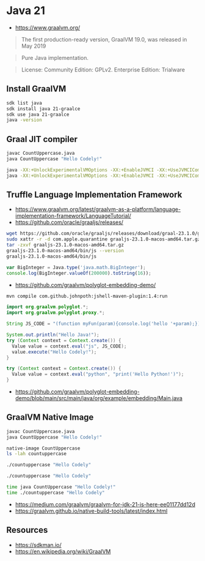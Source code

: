 # Java 21

- <https://www.graalvm.org/>

> The first production-ready version, GraalVM 19.0, was released in May 2019

> Pure Java implementation.

> License: Community Edition: GPLv2. Enterprise Edition: Trialware

## Install GraalVM

```sh
sdk list java
sdk install java 21-graalce
sdk use java 21-graalce
java -version
```

## Graal JIT compiler

```sh
javac CountUppercase.java
java CountUppercase "Hello Codely!"

java -XX:+UnlockExperimentalVMOptions -XX:+EnableJVMCI -XX:+UseJVMCICompiler CountUppercase "Hello Codely!"
java -XX:+UnlockExperimentalVMOptions -XX:+EnableJVMCI -XX:+UseJVMCICompiler -Dgraal.PrintCompilation=true CountUppercase "Hello Codely!"
```

## Truffle Language Implementation Framework

- https://www.graalvm.org/latest/graalvm-as-a-platform/language-implementation-framework/LanguageTutorial/
- https://github.com/oracle/graaljs/releases/

```sh
wget https://github.com/oracle/graaljs/releases/download/graal-23.1.0/graaljs-23.1.0-macos-amd64.tar.gz
sudo xattr -r -d com.apple.quarantine graaljs-23.1.0-macos-amd64.tar.gz
tar -zxvf graaljs-23.1.0-macos-amd64.tar.gz
graaljs-23.1.0-macos-amd64/bin/js --version
graaljs-23.1.0-macos-amd64/bin/js
```

```javascript
var BigInteger = Java.type('java.math.BigInteger');
console.log(BigInteger.valueOf(200000).toString(16));
```

- https://github.com/graalvm/polyglot-embedding-demo/

```sh
mvn compile com.github.johnpoth:jshell-maven-plugin:1.4:run
```

```java
import org.graalvm.polyglot.*;
import org.graalvm.polyglot.proxy.*;

String JS_CODE = "(function myFun(param){console.log('hello '+param);})";

System.out.println("Hello Java!");
try (Context context = Context.create()) {
  Value value = context.eval("js", JS_CODE);
  value.execute("Hello Codely!");
}
```

```java
try (Context context = Context.create()) {
  Value value = context.eval("python", "print('Hello Python!')");
}
```

- https://github.com/graalvm/polyglot-embedding-demo/blob/main/src/main/java/org/example/embedding/Main.java

## GraalVM Native Image

```sh
javac CountUppercase.java
java CountUppercase "Hello Codely!"

native-image CountUppercase
ls -lah countuppercase

./countuppercase "Hello Codely"

./countuppercase "Hello Codely"

time java CountUppercase "Hello Codely!"
time ./countuppercase "Hello Codely"
```

- https://medium.com/graalvm/graalvm-for-jdk-21-is-here-ee01177dd12d
- https://graalvm.github.io/native-build-tools/latest/index.html

## Resources

- <https://sdkman.io/>
- <https://en.wikipedia.org/wiki/GraalVM>
